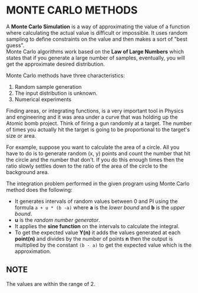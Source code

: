 # MONTE CARLO METHODS
A **Monte Carlo Simulation** is a way of approximating the value of a function where calculating the actual value is difficult or impossible. It uses random sampling to define constraints on the value and then makes a sort of "best guess".  
Monte Carlo algorithms work based on the **Law of Large Numbers** which states that if you generate a large number of samples, eventually, you will get the approximate desired distribution.  

Monte Carlo methods have three characteristics:  
1. Random sample generation  
2. The input distribution is unknown.  
3. Numerical experiments 

Finding areas, or integrating functions, is a very important tool in Physics and engineering and it was area under a curve that was holding up the Atomic bomb project. Think of firing a gun randomly at a target. The number of times you actually hit the target is going to be proportional to the target's size or area.  

For example, suppose you want to calculate the area of a circle. All you have to do is to generate random (x, y) points and count the number that hit the circle and the number that don't. If you do this enough times then the ratio slowly settles down to the ratio of the area of the circle to the background area.  

The integration problem performed in the given program using Monte Carlo method does the following:  
* It generates intervals of random values between 0 and PI using the formula `a + u * (b -a)` where **a** is the *lower bound* and **b** is the *upper bound*.
* **u** is the *random number generator*.
* It applies the **sine function** on the intervals to calculate the integral.  
* To get the expected value **Y(n)** it adds the values generated at each **point(n)** and divides by the number of points **n** then the output is multiplied by the constant `(b - a)` to get the expected value which is the approximation.  

## NOTE
The values are within the range of 2.
